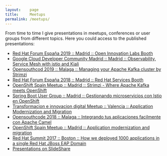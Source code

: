 ```yaml
---
layout:    page
title:     Meetups
permalink: /meetups/
---
```


From time to time I give presentations in meetups, conferences or user groups
from different topics. Here you could access to the published presentations:

* [Red Hat Forum España 2019 :: Madrid :: Open Innovation Labs Booth](https://events.redhat.com/profile/form/index.cfm?PKformID=0x67109abcd)
* [Google Cloud Developer Community Madrid :: Madrid :: Observability, Service Mesh with istio and Kiali](https://www.meetup.com/es/gcdcmadrid/events/261668288/)
* [Opensouthcod 2019 :: Malaga :: Managing your Apache Kafka cluster by Strimzi](https://www.opensouthcode.org/conferences/opensouthcode2019/program/proposals/232)
* [Red Hat Forum España 2018 :: Madrid :: Red Hat Services Booth](https://www.redhat.com/en/events/forum-spain)
* [OpenShift Spain Meetup :: Madrid :: Strimzi - Where Apache Kafka meets OpenShift](https://www2.slideshare.net/jromanmartin/strimzi-where-apache-kafka-meets-openshift-openshift-spain-meetup)
* [Spring Boot User Group :: Madrid :: Gestionando microservicios con Istio en OpenShift](https://www.meetup.com/es/madrid-spring-user-group/events/258322835/)
* [Transformacion e innovacion digital Meetup :: Valencia :: Application Modernization and Migration](https://www2.slideshare.net/jromanmartin/transformacion-e-innovacion-digital-meetup-application-modernization-and-migration)
* [Opensouthcode 2018 :: Malaga :: Integrando tus aplicaciones facilmente con Apache Camel](https://www.opensouthcode.org/conferences/opensouthcode2018/program/proposals/153)
* [OpenShift Spain Meetup :: Madrid :: Application modernization and migration](https://www2.slideshare.net/jromanmartin/openshift-meetup-application-modernization-and-migration)
* [Red Hat Summit 2017 :: Boston :: How we deployed 1000 applications in a single Red Hat JBoss EAP Domain](https://www.redhat.com/files/summit/session-assets/2017/S104758-martin-gil.pdf)
* [Presentations on SlideShare](https://www2.slideshare.net/jromanmartin/presentations)
